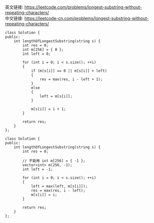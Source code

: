 英文链接: https://leetcode.com/problems/longest-substring-without-repeating-characters/   
中文链接: https://leetcode-cn.com/problems/longest-substring-without-repeating-characters/


```
class Solution {
public:
	int lengthOfLongestSubstring(string s) {
		int res = 0;
		int m[256] = { 0 };
		int left = 0;

		for (int i = 0; i < s.size(); ++i)
		{
			if (m[s[i]] == 0 || m[s[i]] < left)
			{
				res = max(res, i - left + 1);
			}
			else
			{
				left = m[s[i]];
			}

			m[s[i]] = i + 1;
		}

		return res;
	}
};
```



```
class Solution {
public:
	int lengthOfLongestSubstring(string s) {
		int res = 0;

		// 不能用 int m[256] = { -1 };
		vector<int> m(256, -1);
		int left = -1;

		for (int i = 0; i < s.size(); ++i)
		{
			left = max(left, m[s[i]]);
			res = max(res, i - left);
			m[s[i]] = i;
		}

		return res;
	}
};
```
